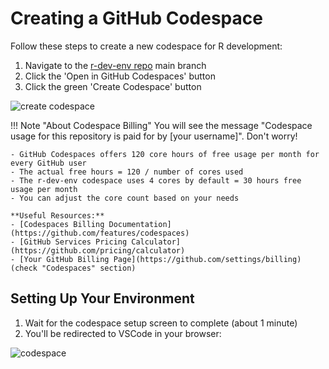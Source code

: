 # Creating a GitHub Codespace

Follow these steps to create a new codespace for R development:

1. Navigate to the [r-dev-env repo](https://github.com/r-devel/r-dev-env/tree/main) main branch
2. Click the 'Open in GitHub Codespaces' button
3. Click the green 'Create Codespace' button

![create codespace](../../assets/rdev1.png)

!!! Note "About Codespace Billing"
    You will see the message "Codespace usage for this repository is paid for by [your username]". Don't worry!

    - GitHub Codespaces offers 120 core hours of free usage per month for every GitHub user
    - The actual free hours = 120 / number of cores used
    - The r-dev-env codespace uses 4 cores by default = 30 hours free usage per month
    - You can adjust the core count based on your needs

    **Useful Resources:**
    - [Codespaces Billing Documentation](https://github.com/features/codespaces)
    - [GitHub Services Pricing Calculator](https://github.com/pricing/calculator)
    - [Your GitHub Billing Page](https://github.com/settings/billing) (check "Codespaces" section)

## Setting Up Your Environment

1. Wait for the codespace setup screen to complete (about 1 minute)
2. You'll be redirected to VSCode in your browser:

![codespace](../../assets/rdev3.png)
